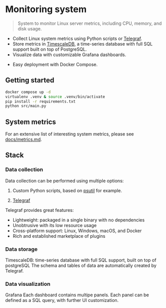 # Monitoring system

> System to monitor Linux server metrics, including CPU, memory, and disk usage.

- Collect Linux system metrics using Python scripts or [Telegraf](https://docs.influxdata.com/telegraf/v1/).
- Store metrics in [TimescaleDB](https://www.timescale.com/), a time-series database with full SQL support built on top of PostgreSQL.
- Visualize data with customizable Grafana dashboards.
<!-- - Version-controlled dashboards using YAML provisioning. -->
<!-- - Real-time alerts. -->
- Easy deployment with Docker Compose.


## Getting started

```bash
docker compose up -d
virtualenv .venv & source .venv/bin/activate
pip install -r requirements.txt
python src/main.py
```

## System metrics

For an extensive list of interesting system metrics, please see [docs/metrics.md](docs/metrics.md).

<!-- TODO add a short list of the one implemented -->
## Stack

### Data collection

Data collection can be performed using multiple options:
1. Custom Python scripts, based on [psutil](https://github.com/giampaolo/psutil) for example.
<!-- `psutil` -->
2. [Telegraf](https://docs.influxdata.com/telegraf/v1/)

Telegraf provides great features:
- Lightweight: packaged in a single binary with no dependencies
- Unobtrusive with its low resource usage
- Cross-platform support: Linux, Windows, macOS, and Docker
- Rich and established marketplace of plugins


### Data storage

TimescaleDB: time-series database with full SQL support, built on top of postgreSQL
The schema and tables of data are automatically created by Telegraf.

### Data visualization

Grafana
Each dashboard contains multipe panels. Each panel can be defined as a SQL query, with further UI customization.